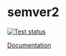 # semver2

[![Test status](https://github.com/z-------------/semver2/actions/workflows/test.yaml/badge.svg)](https://github.com/z-------------/semver2/actions/workflows/test.yaml)

[Documentation](https://z-------------.gitlab.io/semver2/)
